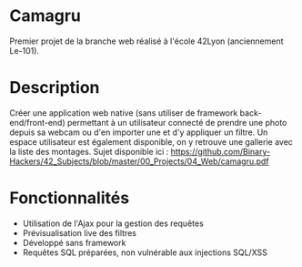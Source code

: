 # Camagru

Premier projet de la branche web réalisé à l'école 42Lyon (anciennement Le-101).

# Description

Créer une application web native (sans utiliser de framework back-end/front-end)
permettant à un utilisateur connecté de prendre une photo depuis sa webcam ou d'en importer une
et d'y appliquer un filtre.
Un espace utilisateur est également disponible, on y retrouve une gallerie avec la liste des montages.
Sujet disponible ici : https://github.com/Binary-Hackers/42_Subjects/blob/master/00_Projects/04_Web/camagru.pdf

# Fonctionnalités

* Utilisation de l'Ajax pour la gestion des requêtes
* Prévisualisation live des filtres
* Développé sans framework
* Requêtes SQL préparées, non vulnérable aux injections SQL/XSS

